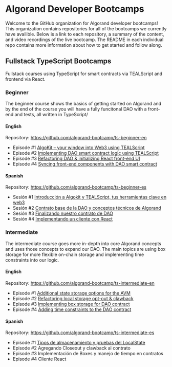 # Algorand Developer Bootcamps

Welcome to the GitHub organization for Algorand developer bootcamps! This organization contains repositories for all of the bootcamps we currently have availible. Below is a link to each repository, a summary of the content, and video recordings of the live bootcamp. The README in each individual repo contains more information about how to get started and follow along. 

## Fullstack TypeScript Bootcamps

Fullstack courses using TypeScript for smart contracts via TEALScript and frontend via React. 

### Beginner 

The beginner course shows the basics of getting started on Algorand and by the end of the course you will have a fully funcitonal DAO with a front-end and tests, all written in TypeScript/

#### English
Repository: https://github.com/algorand-bootcamp/ts-beginner-en

- Episode #1 [AlgoKit – your window into Web3 using TEALScript](https://youtu.be/jMrCtkwlw_M)
- Episode #2 [Implementing DAO smart contract logic using TEALScript](https://youtu.be/J1NYgKdmXHw)
- Episode #3 [Refactoring DAO & initializing React front-end UI](https://youtu.be/3gTvBOy-c-0)
- Episode #4 [Syncing front-end components with DAO smart contract](https://youtu.be/ySfVoAcz5Wo)

#### Spanish

Repository: https://github.com/algorand-bootcamp/ts-beginner-es

- Sesión #1 [Introducción a Algokit y TEALScript, tus herramientas clave en web3](https://www.youtube.com/watch?v=PqsSVob5Yno)
- Sesión #2 [Contrato base de la DAO y conceptos técnicos de Algorand](https://youtu.be/_0fBMn7r9GY)
- Sesión #3 [Finalizando nuestro contrato de DAO](https://youtu.be/b_qExfS0AHQ?feature=shared)
- Sesión #4 [Implementando un cliente con React](https://youtu.be/JT-aznbcRJ4)

### Intermediate

The intermediate course goes more in-depth into core Algorand concepts and uses those concepts to expand our DAO. The main topics are using box storage for more flexible on-chain storage and implementing time constraints into our logic. 

#### English
Repository: https://github.com/algorand-bootcamp/ts-intermediate-en

- Episode #1 [Additional state storage options for the AVM](https://youtu.be/ZCt1syBK8Jc)
- Episode #2 [Refactoring local storage opt-out & clawback](https://youtu.be/ASLpCg0GPm0)
- Episode #3 [Implementing box storage for DAO contract](https://youtu.be/E9dUCwTaBBE)
- Episode #4 [Adding time constraints to the DAO contract](https://youtu.be/toIz6Ocl4dY)

#### Spanish

Repository: https://github.com/algorand-bootcamp/ts-intermediate-es

- Episode #1 [Tipos de almacenamiento y pruebas del LocalState](https://youtu.be/H4JalPdKt0Q)
- Episode #2 Agregando Closeout y clawback al contrato
- Episode #3 Implementación de Boxes y manejo de tiempo en contratos
- Episode #4 Cliente React
